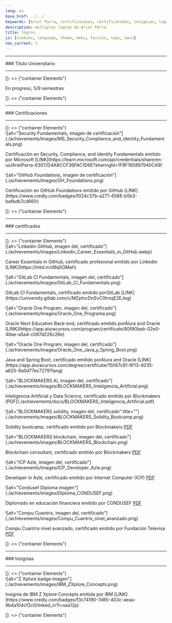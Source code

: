 ```yaml
---
lang: es
base_href: ../../
keywords: [Ariel Parra, certificaiones, certificatados, insignias, logros, titulo, diplomas]
description: multiples logros de Ariel Parra
title: logros
js: [cookies, language, theme, menu, favicon, tags, main]
nav_current: 3
---
```


<div class="container">
    <div class="card" data-tags="degree">
      <hr>
      <div class="center">
        ### Titulo Universitario
      </div>
      <hr> 
    </div>
  </div>[]: <> ("container Elements")
  <div class="container grid">
    <div class="card" data-tags="degree">
      <div class="center">
        <p>En progreso, 5/9 semestres</p>
      </div>
      <div class="progress-bar">
        <div class="progress" style="width: 55.55%;"></div>
      </div>
    </div>
  </div>[]: <> ("container Elements")
  <div class="container">
    <div class="card" data-tags="certification">
      <hr>
      <div class="center">
        ### Certificaciones
      </div>
      <hr>
    </div>
  </div>[]: <> ("container Elements")
  <div class="container grid max-width">
    <div class="card" data-tags="certification cybersecurity">
      ![alt="Security Fundamentals, imagen de certificación"](./achievements/images/MS_Security_Compliance_and_Identity_Fundamentals.png)
      <div class="center">
        <p>
          Certificación en Security, Compliance, and Identity Fundamentals emitido por Microsoft
          [LINK](https://learn.microsoft.com/api/credentials/share/en-us/ArielParra-6307/D4A8CCF36FAC1D6E?sharingId=1F8F185897940CA9)
        </p>
      </div>
    </div>
    <div class="card" data-tags="certification devops">
      ![alt="GitHub Foundations, imagen de certificación"](./achievements/images/GH_Foundations.png)
      <div class="center">
        <p>
          Certificación en GitHub Foundations emitido por GitHub
          [LINK](https://www.credly.com/badges/f024c37b-a271-4588-b5b3-bafbdb7cd661/)
        </p>
      </div>
    </div>
  </div>[]: <> ("container Elements")
  <div class="container">
    <div class="card" data-tags="certificate">
      <hr>
      <div class="center">
        ### certificados
      </div>
      <hr>
    </div>
  </div>[]: <> ("container Elements")
  <div class="container grid max-width">
    <div class="card" data-tags="certificate devops">
      ![alt="Linkedin GitHub, imagen del, certificado"](./achievements/images/Linkedin_Career_Essentials_in_GitHub.webp)
      <div class="center">
        <p>
          Career Essentials in GitHub, certificado profesional emitido por Linkedin
          [LINK](https://lnkd.in/d8q5GMah)
        </p>
      </div>
    </div>
    <div class="card" data-tags="certificate devops">
      ![alt="GitLab CI Fundamentals, imagen del, certificado"](./achievements/images/GitLab_CI_Fundamentals.png)
      <div class="center">
        <p>
          GitLab CI Fundamentals, certificado emitido porGitLab
          [LINK](https://university.gitlab.com/c/MZpIncDnSvC0trsqE2EJeg)
        </p>
      </div>
    </div>
    <div class="card" data-tags="certificate progamming">
      ![alt="Oracle One Program, imagen del, certificado"](./achievements/images/Oracle_One_Programa.png)
      <div class="center">
        <p>
          Oracle Next Education Back-end, certificado emitido porAlura and Oracle
          [LINK](https://app.aluracursos.com/program/certificate/80f90beb-02e0-48ae-a5a4-c097d226c28e)
        </p>
      </div>
    </div>
    <div class="card" data-tags="certificate progamming">
      ![alt="Oracle One Program, imagen del, certificado"](./achievements/images/Oracle_One_Java_y_Spring_Boot.png)
      <div class="center">
        <p>
          Java and Spring Boot, certificado emitido porAlura and Oracle
          [LINK](https://app.aluracursos.com/degree/certificate/15067c81-6f13-4035-a820-9a0d77ec7279?lang)
        </p>
      </div>
    </div>
    <div class="card" data-tags="certificate datascience ai">
      ![alt="BLOCKMAKERS AI, imagen del, certificado"](./achievements/images/BLOCKMAKERS_Inteligencia_Artificial.png)
      <div class="center">
        <p>
          Inteligencia Artificial y Data Science, certificado emitido por Blockmakers
          [PDF](./achievements/docs/BLOCKMAKERS_Inteligencia_Artificial.pdf)
        </p>
      </div>
    </div>
    <div class="card" data-tags="certificate blockchain progamming">
     ![alt="BLOCKMAKERS solidity, imagen del, certificado" title=""](./achievements/images/BLOCKMAKERS_Solidity_Bootcamp.png)
      <div class="center">
        <p>
          Solidity bootcamp, certificado emitido por Blockmakers
          <a href=./achievements/docs/BLOCKMAKERS_Solidity_Bootcamp.pdf>PDF</a>
        </p>
      </div>
    </div>
    <div class="card" data-tags="certificate blockchain">
      ![alt="BLOCKMAKERS blockchain, imagen del, certificado"](./achievements/images/BLOCKMAKERS_Blockchain.png)
      <div class="center">
        <p>
          Blockchain consultant, certificado emitido por Blockmakers
          <a href=./achievements/docs/BLOCKMAKERS_Blockchain.pdf>PDF</a>
        </p>
      </div>
    </div>
    <div class="card" data-tags="certificate blockchain progamming">
      ![alt="ICP Azle, imagen del, certificado"](./achievements/images/ICP_Developer_Azle.png)
      <div class="center">
        <p>
          Developer in Azle, certificado emitido por Internet Computer  (ICP)
          <a href=./achievements/docs/ICP_Developer_Azle.pdf>PDF</a>
        </p>
      </div>
    </div>
    <div class="card" data-tags="certificate">
      ![alt="Condusef Diploma imagen"](./achievements/images/Diploma_CONDUSEF.png)
      <div class="center">
        <p>
          Diplomado en educación financiera emitido por CONDUSEF
          <a href=./achievements/docs/Diploma_CONDUSEF.pdf>PDF</a>
        </p>
      </div>
    </div>
    <div class="card" data-tags="certificate">
      ![alt="Compu Cuantrix, imagen del, certificado"](./achievements/images/Compu_Cuantrix_nivel_avanzado.png)
      <div class="center">
        <p>
          Compu Cuantrix nivel avanzado, certificado emitido por Fundación Televisa 
          <a href=./achievements/docs/Compu_Cuantrix_nivel_avanzado.pdf>PDF</a>
        </p>
      </div>
    </div>
  </div>[]: <> ("container Elements")
  <div class="container">
    <div class="card" data-tags="badge">
      <hr>
      <div class="center">
        ### Insignias
      </div>
      <hr>
    </div>
  </div>[]: <> ("container Elements")
  <div class="container grid max-width">
    <div class="card" data-tags="badge cloud networks">
      ![alt="Z Xplore badge imagen"](./achievements/images/IBM_ZXplore_Concepts.png)
      <div class="center">
        <p>
          Insignia de IBM Z Xplore Concepts emitida por IBM
          [LINK](https://www.credly.com/badges/f3c74190-7d85-403c-aeaa-9b4a104cf2c0/linked_in?t=sas12p)
        </p>
      </div>
    </div>
  </div>[]: <> ("container Elements")

